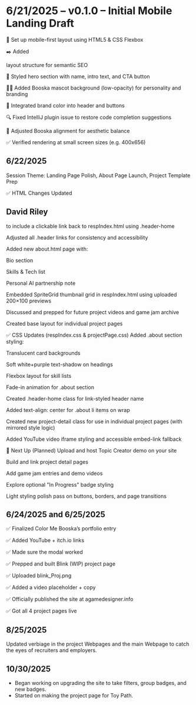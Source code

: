 # 6/21/2025 – v0.1.0 – Initial Mobile Landing Draft
🧱 Set up mobile-first layout using HTML5 & CSS Flexbox

✒️ Added <section> layout structure for semantic SEO

🎨 Styled hero section with name, intro text, and CTA button

🧑‍🎨 Added Booska mascot background (low-opacity) for personality and branding

💜 Integrated brand color into header and buttons

🔍 Fixed IntelliJ plugin issue to restore code completion suggestions

🎯 Adjusted Booska alignment for aesthetic balance

✅ Verified rendering at small screen sizes (e.g. 400x656)


# 6/22/2025
Session Theme: Landing Page Polish, About Page Launch, Project Template Prep

✅ HTML Changes
Updated <h2 class="header">David Riley</h2> to include a clickable link back to respIndex.html using .header-home

Adjusted all .header links for consistency and accessibility

Added new about.html page with:

Bio section

Skills & Tech list

Personal AI partnership note

Embedded SpriteGrid thumbnail grid in respIndex.html using uploaded 200×100 previews

Discussed and prepped for future project videos and game jam archive

Created base layout for individual project pages

✅ CSS Updates (respIndex.css & projectPage.css)
Added .about section styling:

Translucent card backgrounds

Soft white+purple text-shadow on headings

Flexbox layout for skill lists

Fade-in animation for .about section

Created .header-home class for link-styled header name

Added text-align: center for .about li items on wrap

Created new project-detail class for use in individual project pages (with mirrored style logic)

Added YouTube video iframe styling and accessible embed-link fallback

🔮 Next Up (Planned)
Upload and host Topic Creator demo on your site

Build and link project detail pages

Add game jam entries and demo videos

Explore optional "In Progress" badge styling

Light styling polish pass on buttons, borders, and page transitions

# 6/24/2025 and 6/25/2025
✅ Finalized Color Me Booska’s portfolio entry

✅ Added YouTube + itch.io links

✅ Made sure the modal worked

✅ Prepped and built Blink (WIP) project page

✅ Uploaded blink_Proj.png

✅ Added a video placeholder + copy

✅ Officially published the site at agamedesigner.info

✅ Got all 4 project pages live

# 8/25/2025
Updated verbiage in the project Webpages and the main Webpage to catch the eyes of recruiters and employers.

# 10/30/2025
- Began working on upgrading the site to take filters, group badges, and new badges.
- Started on making the project page for Toy Path.